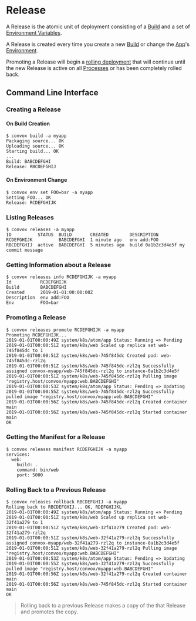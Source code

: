 # Release

A Release is the atomic unit of deployment consisting of a [Build](build.md) and a set of
[Environment Variables](../../../configuraton/../configuration/environment.md).

A Release is created every time you create a new [Build](build.md) or
change the [App](../app.md)'s [Environment](../../../configuration/environment.md).

Promoting a Release will begin a [rolling deployment](rolling-updates.md) that will continue
until the new Release is active on all [Processes](../reference/primitives/app/process.md) or
has been completely rolled back.

## Command Line Interface

### Creating a Release

#### On Build Creation

    $ convox build -a myapp
    Packaging source... OK
    Uploading source... OK
    Starting build... OK
    ...
    Build: BABCDEFGHI
    Release: RBCDEFGHIJ

#### On Environment Change

    $ convox env set FOO=bar -a myapp
    Setting FOO... OK
    Release: RCDEFGHIJK

### Listing Releases

    $ convox releases -a myapp
    ID          STATUS  BUILD       CREATED        DESCRIPTION
    RCDEFGHIJK          BABCDEFGHI  1 minute ago   env add:FOO
    RBCDEFGHIJ  active  BABCDEFGHI  5 minutes ago  build 0a1b2c3d4e5f my commit message

### Getting Information about a Release

    $ convox releases info RCDEFGHIJK -a myapp
    Id           RCDEFGHIJK
    Build        BABCDEFGHI
    Created      2019-01-01:00:00:00Z
    Description  env add:FOO
    Env          FOO=bar

### Promoting a Release

    $ convox releases promote RCDEFGHIJK -a myapp
    Promoting RCDEFGHIJK...
    2019-01-01T00:00:49Z system/k8s/atom/app Status: Running => Pending
    2019-01-01T00:00:51Z system/k8s/web Scaled up replica set web-745f845dc to 1
    2019-01-01T00:00:51Z system/k8s/web-745f845dc Created pod: web-745f845dc-rzl2q
    2019-01-01T00:00:51Z system/k8s/web-745f845dc-rzl2q Successfully assigned convox-myapp/web-745f845dc-rzl2q to instance-0a1b2c3d4e5f
    2019-01-01T00:00:51Z system/k8s/web-745f845dc-rzl2q Pulling image "registry.host/convox/myapp:web.BABCDEFGHI"
    2019-01-01T00:00:53Z system/k8s/atom/app Status: Pending => Updating
    2019-01-01T00:00:55Z system/k8s/web-745f845dc-rzl2q Successfully pulled image "registry.host/convox/myapp:web.BABCDEFGHI"
    2019-01-01T00:00:56Z system/k8s/web-745f845dc-rzl2q Created container main
    2019-01-01T00:00:56Z system/k8s/web-745f845dc-rzl2q Started container main
    OK

### Getting the Manifest for a Release

    $ convox releases manifest RCDEFGHIJK -a myapp
    services:
      web:
        build: .
        command: bin/web
        port: 5000

### Rolling Back to a Previous Release

    $ convox releases rollback RBCDEFGHIJ -a myapp
    Rolling back to RBCDEFGHIJ... OK, RDEFGHIJKL
    2019-01-01T00:00:49Z system/k8s/atom/app Status: Running => Pending
    2019-01-01T00:00:51Z system/k8s/web Scaled up replica set web-32f41a279 to 1
    2019-01-01T00:00:51Z system/k8s/web-32f41a279 Created pod: web-32f41a279-rzl2q
    2019-01-01T00:00:51Z system/k8s/web-32f41a279-rzl2q Successfully assigned convox-myapp/web-32f41a279-rzl2q to instance-0a1b2c3d4e5f
    2019-01-01T00:00:51Z system/k8s/web-32f41a279-rzl2q Pulling image "registry.host/convox/myapp:web.BABCDEFGHI"
    2019-01-01T00:00:53Z system/k8s/atom/app Status: Pending => Updating
    2019-01-01T00:00:55Z system/k8s/web-32f41a279-rzl2q Successfully pulled image "registry.host/convox/myapp:web.BABCDEFGHI"
    2019-01-01T00:00:56Z system/k8s/web-32f41a279-rzl2q Created container main
    2019-01-01T00:00:56Z system/k8s/web-745f845dc-rzl2q Started container main
    OK

> Rolling back to a previous Release makes a copy of the that Release and promotes the copy.